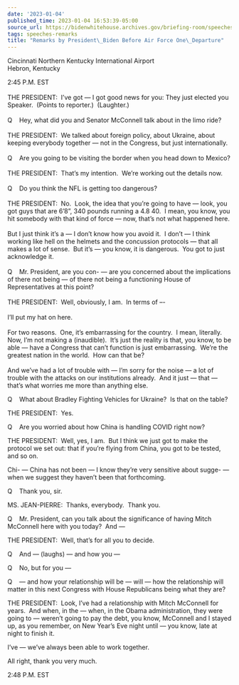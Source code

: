 ```yaml
---
date: '2023-01-04'
published_time: 2023-01-04 16:53:39-05:00
source_url: https://bidenwhitehouse.archives.gov/briefing-room/speeches-remarks/2023/01/04/remarks-by-president-biden-before-air-force-one-departure-25/
tags: speeches-remarks
title: "Remarks by President\_Biden Before Air Force One\_Departure"
---
```

 
Cincinnati Northern Kentucky International Airport  
Hebron, Kentucky

2:45 P.M. EST  
   
THE PRESIDENT:  I’ve got — I got good news for you: They just elected
you Speaker.  (Points to reporter.)  (Laughter.)  
   
Q    Hey, what did you and Senator McConnell talk about in the limo
ride?  
   
THE PRESIDENT:  We talked about foreign policy, about Ukraine, about
keeping everybody together — not in the Congress, but just
internationally.  
   
Q    Are you going to be visiting the border when you head down to
Mexico?  
   
THE PRESIDENT:  That’s my intention.  We’re working out the details
now.  
   
Q    Do you think the NFL is getting too dangerous?  
   
THE PRESIDENT:  No.  Look, the idea that you’re going to have — look,
you got guys that are 6’8”, 340 pounds running a 4.8 40.  I mean, you
know, you hit somebody with that kind of force — now, that’s not what
happened here.   
   
But I just think it’s a — I don’t know how you avoid it.  I don’t — I
think working like hell on the helmets and the concussion protocols —
that all makes a lot of sense.  But it’s — you know, it is dangerous. 
You got to just acknowledge it.  
   
Q    Mr. President, are you con- — are you concerned about the
implications of there not being — of there not being a functioning House
of Representatives at this point?  
   
THE PRESIDENT:  Well, obviously, I am.  In terms of –-  
   
I’ll put my hat on here.   
   
For two reasons.  One, it’s embarrassing for the country.  I mean,
literally.  Now, I’m not making a (inaudible).  It’s just the reality is
that, you know, to be able — have a Congress that can’t function is just
embarrassing.  We’re the greatest nation in the world.  How can that
be?   
   
And we’ve had a lot of trouble with — I’m sorry for the noise — a lot of
trouble with the attacks on our institutions already.  And it just —
that — that’s what worries me more than anything else.

Q    What about Bradley Fighting Vehicles for Ukraine?  Is that on the
table?

THE PRESIDENT:  Yes.

Q    Are you worried about how China is handling COVID right now?

THE PRESIDENT:  Well, yes, I am.  But I think we just got to make the
protocol we set out: that if you’re flying from China, you got to be
tested, and so on.

Chi- — China has not been — I know they’re very sensitive about sugge- —
when we suggest they haven’t been that forthcoming.

Q    Thank you, sir.

MS. JEAN-PIERRE:  Thanks, everybody.  Thank you.

Q    Mr. President, can you talk about the significance of having Mitch
McConnell here with you today?  And —

THE PRESIDENT:  Well, that’s for all you to decide.

Q    And — (laughs) — and how you —

Q    No, but for you —

Q    — and how your relationship will be — will — how the relationship
will matter in this next Congress with House Republicans being what they
are?

THE PRESIDENT:  Look, I’ve had a relationship with Mitch McConnell for
years.  And when, in the — when, in the Obama administration, they were
going to — weren’t going to pay the debt, you know, McConnell and I
stayed up, as you remember, on New Year’s Eve night until — you know,
late at night to finish it.

I’ve — we’ve always been able to work together.

All right, thank you very much.

2:48 P.M. EST
